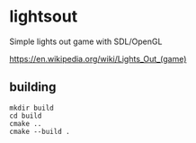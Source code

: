 # lightsout

Simple lights out game with SDL/OpenGL

https://en.wikipedia.org/wiki/Lights_Out_(game)


## building
```
mkdir build
cd build
cmake ..
cmake --build .
```
